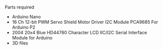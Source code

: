 Parts required

- Arduino Nano
- 16 Ch 12-bit PWM Servo Shield Motor Driver I2C Module PCA9685 For Arduino P2
- 2004 20x4 Blue HD44780 Character LCD IIC/I2C Serial Interface Module for Arduino
- 3D files
